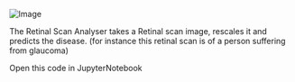 ![Image](https://github.com/user-attachments/assets/f9f1993c-c585-49cb-8d72-d5deb098db77)

The Retinal Scan Analyser takes a Retinal scan image, rescales it and predicts the disease.
(for instance this retinal scan is of a person suffering from glaucoma)

Open this code in JupyterNotebook
